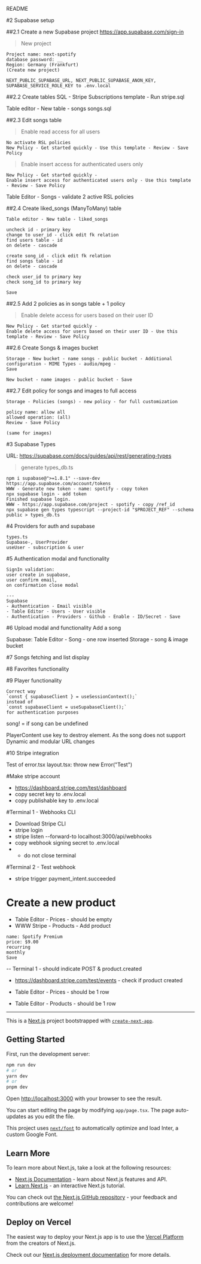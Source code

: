 README

#2 Supabase setup

##2.1 Create a new Supabase project
https://app.supabase.com/sign-in

> New project
```
Project name: next-spotify
database password: __
Region: Germany (Frankfurt)
(Create new project)
```

```
NEXT_PUBLIC_SUPABASE_URL, NEXT_PUBLIC_SUPABASE_ANON_KEY, SUPABASE_SERVICE_ROLE_KEY to .env.local
```
##2.2 Create tables
SQL - Stripe Subscriptions template - Run
stripe.sql


Table editor - New table - songs
songs.sql

##2.3 Edit songs table
> Enable read access for all users

```
No activate RSL policies
New Policy - Get started quickly - Use this template - Review - Save Policy
```

> Enable insert access for authenticated users only

```
New Policy - Get started quickly -
Enable insert access for authenticated users only - Use this template - Review - Save Policy
```

Table Editor - Songs - validate 2 active RSL policies

##2.4 Create liked_songs (ManyToMany) table

```
Table editor - New table - liked_songs

uncheck id - primary key
change to user_id - click edit fk relation
find users table - id
on delete - cascade

create song_id - click edit fk relation
find songs table - id
on delete - cascade

check user_id to primary key
check song_id to primary key

Save
```

##2.5 Add 2 policies as in songs table + 1 policy

> Enable delete access for users based on their user ID

```
New Policy - Get started quickly -
Enable delete access for users based on their user ID - Use this template - Review - Save Policy
```

##2.6 Create Songs & images bucket

```
Storage - New bucket - name songs - public bucket - Additional configuration - MIME Types - audio/mpeg -
Save

New bucket - name images - public bucket - Save
```

##2.7 Edit policy for songs and images to full access

```
Storage - Policies (songs) - new policy - for full customization

policy name: allow all
allowed operation: (all)
Review - Save Policy

(same for images)
```

#3 Supabase Types

URL:
https://supabase.com/docs/guides/api/rest/generating-types

> generate types_db.ts

```
npm i supabase@">=1.8.1" --save-dev
https://app.supabase.com/account/tokens
WWW - Generate new token - name: spotify - copy token
npx supabase login - add token
Finished supabase login.
WWW - https://app.supabase.com/project - spotify - copy /ref_id
npx supabase gen types typescript --project-id "$PROJECT_REF" --schema public > types_db.ts
```

#4 Providers for auth and supabase
```
types.ts
Supabase-, UserProvider
useUser - subscription & user
```

#5 Authentication modal and functionality

```
SignIn validation:
user create in supabase,
user confirm email,
on confirmation close modal

---
Supabase
- Authentication - Email visible
- Table Editor - Users - User visible
- Authentication - Providers - Github - Enable - ID/Secret - Save
```

#6 Upload modal and functionality
Add a song

Supabase:
Table Editor - Song - one row inserted
Storage - song & image bucket

#7 Songs fetching and list display

#8 Favorites functionality

#9 Player functionality

```
Correct way
`const { supabaseClient } = useSessionContext();`
instead of
`const supabaseClient = useSupabaseClient();`
for authentication purposes
```

song! = if song can be undefined

PlayerContent use key to destroy element.
As the song does not support Dynamic and modular URL changes

#10 Stripe integration

Test of error.tsx
layout.tsx: throw new Error("Test")

#Make stripe account
- https://dashboard.stripe.com/test/dashboard
- copy secret key to .env.local
- copy publishable key to .env.local

#Terminal 1 - Webhooks CLI
- Download Stripe CLI
- stripe login
- stripe listen --forward-to localhost:3000/api/webhooks
- copy webhook signing secret to .env.local
- - do not close terminal

#Terminal 2 - Test webhook
- stripe trigger payment_intent.succeeded

# Create a new product
- Table Editor - Prices - should be empty
- WWW Stripe - Products - Add product
```
name: Spotify Premium
price: $9.00
recurring
monthly
Save
```

-- Terminal 1 - should indicate POST & product.created

- https://dashboard.stripe.com/test/events - check if product created

- Table Editor - Prices - should be 1 row
- Table Editor - Products - should be 1 row




---

This is a [Next.js](https://nextjs.org/) project bootstrapped with [`create-next-app`](https://github.com/vercel/next.js/tree/canary/packages/create-next-app).

## Getting Started

First, run the development server:

```bash
npm run dev
# or
yarn dev
# or
pnpm dev
```

Open [http://localhost:3000](http://localhost:3000) with your browser to see the result.

You can start editing the page by modifying `app/page.tsx`. The page auto-updates as you edit the file.

This project uses [`next/font`](https://nextjs.org/docs/basic-features/font-optimization) to automatically optimize and load Inter, a custom Google Font.

## Learn More

To learn more about Next.js, take a look at the following resources:

- [Next.js Documentation](https://nextjs.org/docs) - learn about Next.js features and API.
- [Learn Next.js](https://nextjs.org/learn) - an interactive Next.js tutorial.

You can check out [the Next.js GitHub repository](https://github.com/vercel/next.js/) - your feedback and contributions are welcome!

## Deploy on Vercel

The easiest way to deploy your Next.js app is to use the [Vercel Platform](https://vercel.com/new?utm_medium=default-template&filter=next.js&utm_source=create-next-app&utm_campaign=create-next-app-readme) from the creators of Next.js.

Check out our [Next.js deployment documentation](https://nextjs.org/docs/deployment) for more details.
